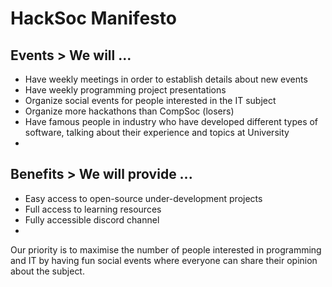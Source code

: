 # HackSoc Manifesto

## Events > We will ...

* Have weekly meetings in order to establish details about new events
* Have weekly programming project presentations
* Organize social events for people interested in the IT subject
* Organize more hackathons than CompSoc (losers)
* Have famous people in industry who have developed different types of software, talking about their experience and topics at University
* 


## Benefits > We will provide ...

* Easy access to open-source under-development projects
* Full access to learning resources
* Fully accessible discord channel
* 



Our priority is to maximise the number of people interested in programming and IT by having fun social events where everyone can share their opinion about the subject.

